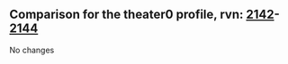 ## Comparison for the theater0 profile, rvn: [2142](https://github.com/PRO100KatYT/FortniteProfileRevisions/tree/main/profiles/theater0/2142%20theater0.json)-[2144](https://github.com/PRO100KatYT/FortniteProfileRevisions/tree/main/profiles/theater0/2144%20theater0.json)

No changes
